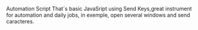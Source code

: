 Automation Script That´s basic JavaSript using Send Keys,great instrument for automation and daily jobs, in exemple, open several windows and send caracteres.
